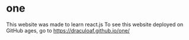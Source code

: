 # one
This website was made to learn react.js
To see this website deployed on GitHub ages, go to https://draculoaf.github.io/one/

